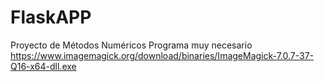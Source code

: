 # FlaskAPP
Proyecto de Métodos Numéricos
Programa muy necesario
https://www.imagemagick.org/download/binaries/ImageMagick-7.0.7-37-Q16-x64-dll.exe
